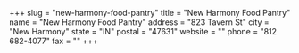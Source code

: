 +++
slug = "new-harmony-food-pantry"
title = "New Harmony Food Pantry"
name = "New Harmony Food Pantry"
address = "823 Tavern St"
city = "New Harmony"
state = "IN"
postal = "47631"
website = ""
phone = "812 682-4077"
fax = ""
+++
